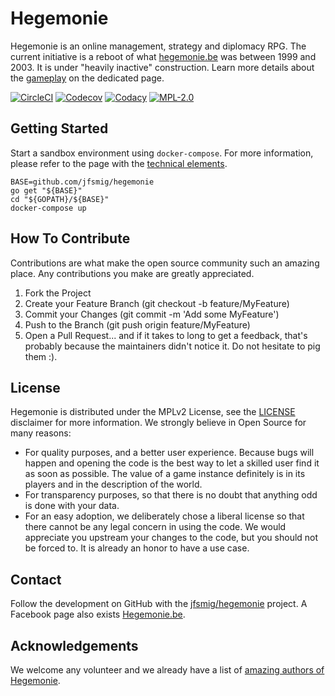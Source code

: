 # Hegemonie

Hegemonie is an online management, strategy and diplomacy RPG. The current
initiative is a reboot of what [hegemonie.be](http://www.hegemonie.be) was
between 1999 and 2003. It is under "heavily inactive" construction. Learn more
details about the [gameplay](./GAME.md) on the dedicated page.

[![CircleCI](https://circleci.com/gh/jfsmig/hegemonie.svg?style=svg)](https://circleci.com/gh/jfsmig/hegemonie)
[![Codecov](https://codecov.io/gh/jfsmig/hegemonie/branch/master/graph/badge.svg)](https://codecov.io/gh/jfsmig/hegemonie)
[![Codacy](https://app.codacy.com/project/badge/Grade/bf7c2872c60445c99f914d31d7b213ae)](https://www.codacy.com/manual/jfsmig/hegemonie?utm_source=github.com&amp;utm_medium=referral&amp;utm_content=jfsmig/hegemonie&amp;utm_campaign=Badge_Grade)
[![MPL-2.0](https://img.shields.io/badge/License-MPL%202.0-brightgreen.svg)](https://opensource.org/licenses/MPL-2.0)

## Getting Started

Start a sandbox environment using ``docker-compose``. For more information,
please refer to the page with the [technical elements](./TECH.md).

```shell
BASE=github.com/jfsmig/hegemonie
go get "${BASE}"
cd "${GOPATH}/${BASE}"
docker-compose up
```

## How To Contribute

Contributions are what make the open source community such an amazing place. Any
contributions you make are greatly appreciated.

1. Fork the Project
2. Create your Feature Branch (git checkout -b feature/MyFeature)
3. Commit your Changes (git commit -m 'Add some MyFeature')
4. Push to the Branch (git push origin feature/MyFeature)
5. Open a Pull Request... and if it takes to long to get a feedback, that's
   probably because the maintainers didn't notice it. Do not hesitate to pig
   them :).

## License

Hegemonie is distributed under the MPLv2 License, see the [LICENSE](./LICENSE)
disclaimer for more information. We strongly believe in Open Source for many
reasons:

* For quality purposes, and a better user experience. Because bugs will happen
  and opening the code is the best way to let a skilled user find it as soon as
  possible. The value of a game instance definitely is in its players and in the
  description of the world.
* For transparency purposes, so that there is no doubt that anything odd is done
  with your data.
* For an easy adoption, we deliberately chose a liberal license so that there
  cannot be any legal concern in using the code. We would appreciate you
  upstream your changes to the code, but you should not be forced to. It is
  already an honor to have a use case.

## Contact

Follow the development on GitHub with the
[jfsmig/hegemonie](https://github.com/jfsmig/hegemonie) project. A Facebook page
also exists [Hegemonie.be](https://www.facebook.com/hegemonie.be).

## Acknowledgements

We welcome any volunteer and we already have a list of
[amazing authors of Hegemonie](./AUTHORS.md).
